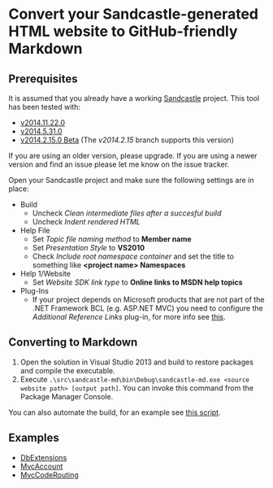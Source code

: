 ﻿Convert your Sandcastle-generated HTML website to GitHub-friendly Markdown
==========================================================================

Prerequisites
-------------
It is assumed that you already have a working [Sandcastle](https://shfb.codeplex.com/) project. This tool has been tested with:

- [v2014.11.22.0](https://shfb.codeplex.com/releases/view/123728)
- [v2014.5.31.0](https://shfb.codeplex.com/releases/view/121365)
- [v2014.2.15.0 Beta](https://shfb.codeplex.com/releases/view/118566) (The *v2014.2.15* branch supports this version)

If you are using an older version, please upgrade. If you are using a newer version and find an issue please let me know on the issue tracker.

Open your Sandcastle project and make sure the following settings are in place:

* Build
  - Uncheck *Clean intermediate files after a succesful build*
  - Uncheck *Indent rendered HTML*
* Help File
  - Set *Topic file naming method* to **Member name**
  - Set *Presentation Style* to **VS2010**
  - Check *Include root namespace container* and set the title to something like **&lt;project name> Namespaces**
* Help 1/Website
  - Set *Website SDK link type* to **Online links to MSDN help topics**
* Plug-Ins
  - If your project depends on Microsoft products that are not part of the .NET Framework BCL (e.g. ASP.NET MVC) you need to configure the *Additional Reference Links* plug-in, for more info see [this](http://stackoverflow.com/questions/9082149).

Converting to Markdown
----------------------
1. Open the solution in Visual Studio 2013 and build to restore packages and compile the executable.
2. Execute `.\src\sandcastle-md\bin\Debug\sandcastle-md.exe <source website path> [output path]`. You can invoke this command from the Package Manager Console.

You can also automate the build, for an example see [this script](https://github.com/maxtoroq/DbExtensions/blob/master/build/docs/build-docs.ps1).

Examples
--------
- [DbExtensions](https://github.com/maxtoroq/DbExtensions/tree/master/docs/api#readme)
- [MvcAccount](https://github.com/maxtoroq/MvcAccount/tree/master/docs/api#readme)
- [MvcCodeRouting](https://github.com/maxtoroq/MvcCodeRouting/tree/master/docs/api#readme)

